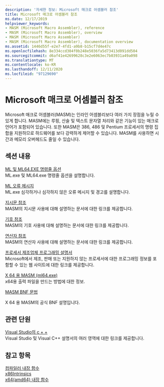 ```yaml
---
description: '자세한 정보: Microsoft 매크로 어셈블러 참조'
title: Microsoft 매크로 어셈블러 참조
ms.date: 12/17/2019
helpviewer_keywords:
- MASM (Microsoft Macro Assembler), reference
- MASM (Microsoft Macro Assembler), overview
- MASM (Microsoft Macro Assembler)
- MASM (Microsoft Macro Assembler), documentation overview
ms.assetid: 1446d55f-e2e7-4fd1-a9b8-b15cf7d4e47c
ms.openlocfilehash: 8e334ccd304f0b248e5036fa5d73413d091dd504
ms.sourcegitcommit: d6af41e42699628c3e2e6063ec7b03931a49a098
ms.translationtype: MT
ms.contentlocale: ko-KR
ms.lasthandoff: 12/11/2020
ms.locfileid: "97129690"
---
```

# <a name="microsoft-macro-assembler-reference"></a>Microsoft 매크로 어셈블러 참조

Microsoft 매크로 어셈블러(MASM)는 인라인 어셈블리보다 여러 가지 장점을 누릴 수 있게 합니다. MASM에는 루핑, 산술 및 텍스트 문자열 처리와 같은 기능이 있는 매크로 언어가 포함되어 있습니다. 또한 MASM은 386, 486 및 Pentium 프로세서의 명령 집합을 지원하므로 하드웨어를 보다 강력하게 제어할 수 있습니다. MASM를 사용하면 시간과 메모리 오버헤드도 줄일 수 있습니다.

## <a name="in-this-section"></a>섹션 내용

[ML 및 ML64.EXE 명령줄 옵션](ml-and-ml64-command-line-reference.md)\
ML.exe 및 ML64.exe 명령줄 옵션을 설명합니다.

[ML 오류 메시지](ml-error-messages.md)\
ML.exe 심각하거나 심각하지 않은 오류 메시지 및 경고를 설명합니다.

[지시문 참조](directives-reference.md)\
MASM의 지시문 사용에 대해 설명하는 문서에 대한 링크를 제공합니다.

[기호 참조](symbols-reference.md)\
MASM의 기호 사용에 대해 설명하는 문서에 대한 링크를 제공합니다.

[연산자 참조](operators-reference.md)\
MASM의 연산자 사용에 대해 설명하는 문서에 대한 링크를 제공합니다.

[프로세서 제조업체 프로그래밍 설명서](processor-manufacturer-programming-manuals.md)\
Microsoft에서 제조, 판매 또는 지원하지 않는 프로세서에 대한 프로그래밍 정보를 포함할 수 있는 웹 사이트에 대한 링크를 제공합니다.

[X 64 용 MASM (ml64.exe)](masm-for-x64-ml64-exe.md)\
x64용 출력 파일을 만드는 방법에 대한 정보.

[MASM BNF 문법](masm-bnf-grammar.md)

X 64 용 MASM의 공식 BNF 설명입니다.

## <a name="related-sections"></a>관련 단원

[Visual Studio의 c + +](../../overview/visual-cpp-in-visual-studio.md)\
Visual Studio 및 Visual C++ 설명서의 여러 영역에 대한 링크를 제공합니다.

## <a name="see-also"></a>참고 항목

[컴파일러 내장 함수](../../intrinsics/compiler-intrinsics.md)\
[x86Intrinsics](../../intrinsics/x86-intrinsics-list.md)\
[x64(amd64) 내장 함수](../../intrinsics/x64-amd64-intrinsics-list.md)
